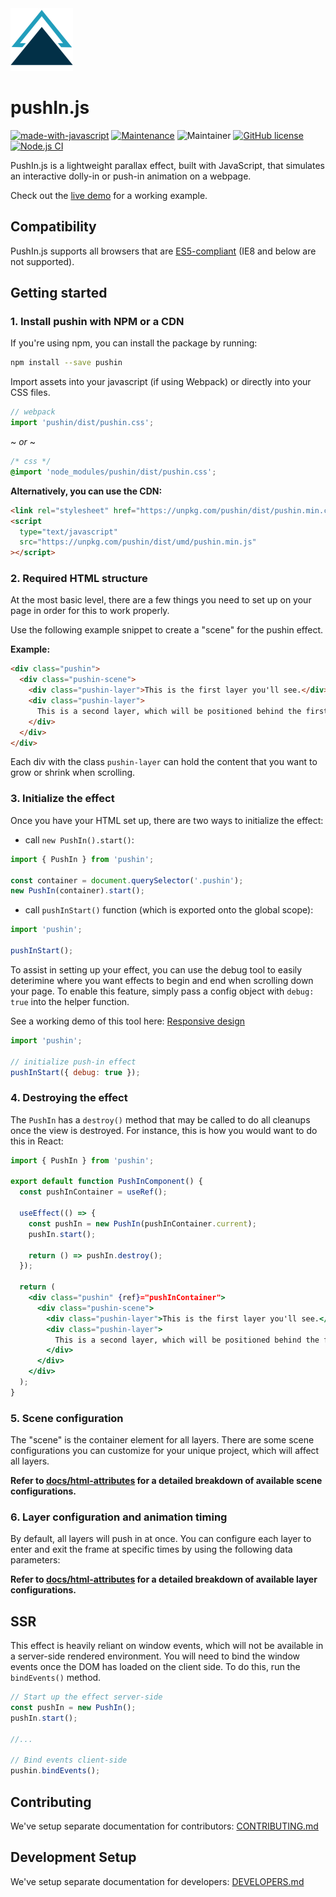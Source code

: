 <img src="docs/images/pushin-logo.svg" width="100">

# pushIn.js

[![made-with-javascript](https://img.shields.io/badge/Made%20with-TypeScript-1f425f.svg)](https://www.typescriptlang.org/)
[![Maintenance](https://img.shields.io/badge/Maintained%3F-yes-green.svg)](https://github.com/nateplusplus/pushin/graphs/commit-activity)
![Maintainer](https://img.shields.io/badge/maintainer-nateplusplus-blue)
[![GitHub license](https://img.shields.io/github/license/nateplusplus/pushin.svg)](https://github.com/nateplusplus/pushin/blob/main/LICENSE)
[![Node.js CI](https://github.com/nateplusplus/pushin/actions/workflows/node.js.yml/badge.svg)](https://github.com/nateplusplus/pushin/actions/workflows/node.js.yml)

PushIn.js is a lightweight parallax effect, built with JavaScript, that simulates an interactive dolly-in or push-in animation on a webpage.

Check out the [live demo](http://nateplusplus.github.io/pushin/) for a working example.

## Compatibility

PushIn.js supports all browsers that are [ES5-compliant](http://kangax.github.io/compat-table/es5/) (IE8 and below are not supported).

## Getting started

### 1. Install pushin with NPM or a CDN

If you're using npm, you can install the package by running:

```bash
npm install --save pushin
```

Import assets into your javascript (if using Webpack) or directly into your CSS files.

```js
// webpack
import 'pushin/dist/pushin.css';
```

~ _or_ ~

```css
/* css */
@import 'node_modules/pushin/dist/pushin.css';
```

**Alternatively, you can use the CDN:**

```html
<link rel="stylesheet" href="https://unpkg.com/pushin/dist/pushin.min.css" />
<script
  type="text/javascript"
  src="https://unpkg.com/pushin/dist/umd/pushin.min.js"
></script>
```

### 2. Required HTML structure

At the most basic level, there are a few things you need to set up on your page in order for this to work properly.

Use the following example snippet to create a "scene" for the pushin effect.

**Example:**

```html
<div class="pushin">
  <div class="pushin-scene">
    <div class="pushin-layer">This is the first layer you'll see.</div>
    <div class="pushin-layer">
      This is a second layer, which will be positioned behind the first one.
    </div>
  </div>
</div>
```

Each div with the class `pushin-layer` can hold the content that you want to grow or shrink when scrolling.

### 3. Initialize the effect

Once you have your HTML set up, there are two ways to initialize the effect:

- call `new PushIn().start()`:

```js
import { PushIn } from 'pushin';

const container = document.querySelector('.pushin');
new PushIn(container).start();
```

- call `pushInStart()` function (which is exported onto the global scope):

```js
import 'pushin';

pushInStart();
```

To assist in setting up your effect, you can use the debug tool to easily deterimine where you want effects to begin and end when scrolling down your page. To enable this feature, simply pass a config object with `debug: true` into the helper function.

See a working demo of this tool here: [Responsive design](http://nateplusplus.github.io/pushin/responsive.html)

```js
import 'pushin';

// initialize push-in effect
pushInStart({ debug: true });
```

### 4. Destroying the effect

The `PushIn` has a `destroy()` method that may be called to do all cleanups once the view is destroyed. For instance, this is how you would want to do this in React:

```jsx
import { PushIn } from 'pushin';

export default function PushInComponent() {
  const pushInContainer = useRef();

  useEffect(() => {
    const pushIn = new PushIn(pushInContainer.current);
    pushIn.start();

    return () => pushIn.destroy();
  });

  return (
    <div class="pushin" {ref}="pushInContainer">
      <div class="pushin-scene">
        <div class="pushin-layer">This is the first layer you'll see.</div>
        <div class="pushin-layer">
          This is a second layer, which will be positioned behind the first one.
        </div>
      </div>
    </div>
  );
}
```

### 5. Scene configuration

The "scene" is the container element for all layers. There are some scene configurations you can customize for your unique project, which will affect all layers.

**Refer to [docs/html-attributes](docs/html-attributes.md) for a detailed breakdown of available scene configurations.**

### 6. Layer configuration and animation timing

By default, all layers will push in at once. You can configure each layer to enter and exit the frame at specific times by using the following data parameters:

**Refer to [docs/html-attributes](docs/html-attributes.md) for a detailed breakdown of available layer configurations.**

## SSR

This effect is heavily reliant on window events, which will not be available in a server-side rendered environment. You will need to bind the window events once the DOM has loaded on the client side. To do this, run the `bindEvents()` method.

```js
// Start up the effect server-side
const pushIn = new PushIn();
pushIn.start();

//...

// Bind events client-side
pushin.bindEvents();
```

## Contributing

We've setup separate documentation for contributors: [CONTRIBUTING.md](CONTRIBUTING.md)

## Development Setup

We've setup separate documentation for developers: [DEVELOPERS.md](DEVELOPERS.md)
